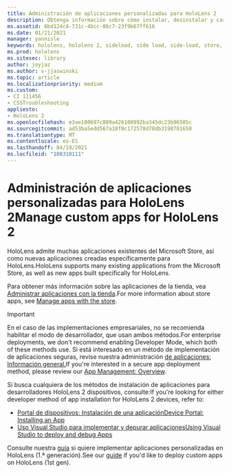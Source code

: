 ```yaml
---
title: Administración de aplicaciones personalizadas para HoloLens 2
description: Obtenga información sobre cómo instalar, desinstalar y cargar aplicaciones holográficas personalizadas en HoloLens 2 dispositivos mediante Portal de dispositivos y Visual Studio.
ms.assetid: 6bd124c4-731c-4bcc-86c7-23f9b67ff616
ms.date: 01/21/2021
manager: yannisle
keywords: hololens, hololens 2, sideload, side load, side-load, store, uwp, app, install
ms.prod: hololens
ms.sitesec: library
author: joyjaz
ms.author: v-jjaswinski
ms.topic: article
ms.localizationpriority: medium
ms.custom:
- CI 111456
- CSSTroubleshooting
appliesto:
- HoloLens 2
ms.openlocfilehash: e3ae180697c889a426108992ba345dc23b96505c
ms.sourcegitcommit: ad53ba5edd567a18f0c172578d78db3190701650
ms.translationtype: MT
ms.contentlocale: es-ES
ms.lasthandoff: 04/19/2021
ms.locfileid: "108310111"
---
```

# <a name="manage-custom-apps-for-hololens-2"></a><span data-ttu-id="214d6-104">Administración de aplicaciones personalizadas para HoloLens 2</span><span class="sxs-lookup"><span data-stu-id="214d6-104">Manage custom apps for HoloLens 2</span></span>

<span data-ttu-id="214d6-105">HoloLens admite muchas aplicaciones existentes del Microsoft Store, así como nuevas aplicaciones creadas específicamente para HoloLens.</span><span class="sxs-lookup"><span data-stu-id="214d6-105">HoloLens supports many existing applications from the Microsoft Store, as well as new apps built specifically for HoloLens.</span></span> 

<span data-ttu-id="214d6-106">Para obtener más información sobre las aplicaciones de la tienda, vea [Administrar aplicaciones con la tienda](holographic-store-apps.md).</span><span class="sxs-lookup"><span data-stu-id="214d6-106">For more information about store apps, see [Manage apps with the store](holographic-store-apps.md).</span></span>

> [!IMPORTANT]
> <span data-ttu-id="214d6-107">En el caso de las implementaciones empresariales, no se recomienda habilitar el modo de desarrollador, que usan ambos métodos.</span><span class="sxs-lookup"><span data-stu-id="214d6-107">For enterprise deployments, we don't recommend enabling Developer Mode, which both of these methods use.</span></span> <span data-ttu-id="214d6-108">Si está interesado en un método de implementación de aplicaciones seguras, revise nuestra administración [de aplicaciones: Información general.](app-deploy-overview.md)</span><span class="sxs-lookup"><span data-stu-id="214d6-108">If you're interested in a secure app deployment method, please review our [App Management: Overview](app-deploy-overview.md).</span></span>

<span data-ttu-id="214d6-109">Si busca cualquiera de los métodos de instalación de aplicaciones para desarrolladores HoloLens 2 dispositivos, consulte:</span><span class="sxs-lookup"><span data-stu-id="214d6-109">If you're looking for either developer method of app installation for HoloLens 2 devices, refer to:</span></span>
- [<span data-ttu-id="214d6-110">Portal de dispositivos: Instalación de una aplicación</span><span class="sxs-lookup"><span data-stu-id="214d6-110">Device Portal: Installing an App</span></span>](https://docs.microsoft.com/windows/mixed-reality/develop/platform-capabilities-and-apis/using-the-windows-device-portal#installing-an-app)
- [<span data-ttu-id="214d6-111">Uso Visual Studio para implementar y depurar aplicaciones</span><span class="sxs-lookup"><span data-stu-id="214d6-111">Using Visual Studio to deploy and debug Apps</span></span>](https://docs.microsoft.com/windows/mixed-reality/develop/platform-capabilities-and-apis/using-visual-studio)

<span data-ttu-id="214d6-112">Consulte nuestra [guía](holographic-custom-apps.md) si quiere implementar aplicaciones personalizadas en HoloLens (1.ª generación).</span><span class="sxs-lookup"><span data-stu-id="214d6-112">See our [guide](holographic-custom-apps.md) if you'd like to deploy custom apps on HoloLens (1st gen).</span></span>